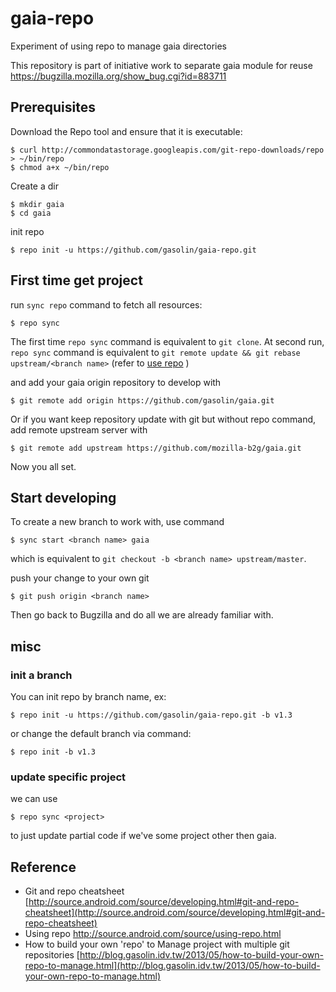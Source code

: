 gaia-repo
=================

Experiment of using repo to manage gaia directories

This repository is part of initiative work to separate gaia module for reuse
https://bugzilla.mozilla.org/show_bug.cgi?id=883711


## Prerequisites

Download the Repo tool and ensure that it is executable:

    $ curl http://commondatastorage.googleapis.com/git-repo-downloads/repo > ~/bin/repo
    $ chmod a+x ~/bin/repo

Create a dir

    $ mkdir gaia
    $ cd gaia

init repo

    $ repo init -u https://github.com/gasolin/gaia-repo.git


## First time get project

run `sync repo` command to fetch all resources:

    $ repo sync

The first time `repo sync` command is equivalent to `git clone`.
At second run, `repo sync` command is equivalent to `git remote update && git rebase upstream/<branch name>` (refer to [use repo](http://source.android.com/source/using-repo.html) )

and add your gaia origin repository to develop with

    $ git remote add origin https://github.com/gasolin/gaia.git

Or if you want keep repository update with git but without repo command, add remote upstream server with

    $ git remote add upstream https://github.com/mozilla-b2g/gaia.git

Now you all set.

## Start developing

To create a new branch to work with, use command 

    $ sync start <branch name> gaia

which is equivalent to `git checkout -b <branch name> upstream/master`.

push your change to your own git

    $ git push origin <branch name>

Then go back to Bugzilla and do all we are already familiar with.

## misc

### init a branch

You can init repo by branch name, ex:

    $ repo init -u https://github.com/gasolin/gaia-repo.git -b v1.3

or change the default branch via command:

    $ repo init -b v1.3

### update specific project

we can use

    $ repo sync <project>

to just update partial code if we've some project other then gaia.


## Reference

* Git and repo cheatsheet [http://source.android.com/source/developing.html#git-and-repo-cheatsheet](http://source.android.com/source/developing.html#git-and-repo-cheatsheet)
* Using repo http://source.android.com/source/using-repo.html
* How to build your own 'repo' to Manage project with multiple git repositories  [http://blog.gasolin.idv.tw/2013/05/how-to-build-your-own-repo-to-manage.html](http://blog.gasolin.idv.tw/2013/05/how-to-build-your-own-repo-to-manage.html)

